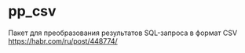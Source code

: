 # pp_csv
Пакет для преобразования результатов SQL-запроса в формат CSV  
https://habr.com/ru/post/448774/
